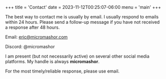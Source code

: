 +++
title = 'Contact'
date = 2023-11-12T00:25:07-06:00
menu = 'main'
+++

The best way to contact me is usually by email. I usually respond to emails within 24 hours. Please send a follow-up message if you have not received a response after 48 hours.

Email: [eric@micromashor.com](mailto:eric@micromashor.com)

Discord: @micromashor

I am present (but not necessarily active) on several other social media platforms. My handle is always **micromashor**.

For the most timely/reliable response, please use email.
